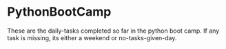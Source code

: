 # PythonBootCamp

These are the daily-tasks completed so far in the python boot camp. If any task is missing, its either a weekend or no-tasks-given-day.
